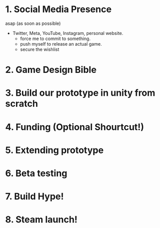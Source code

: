 # 1. Social Media Presence
asap (as soon as possible)
- Twitter, Meta, YouTube, Instagram, personal website.
	- force me to commit to something.
	- push myself to release an actual game.
	- secure the wishlist
# 2. Game Design Bible
# 3. Build our prototype in unity from scratch
# 4. Funding (Optional Shourtcut!)
# 5. Extending prototype
# 6. Beta testing
# 7. Build Hype!
# 8. Steam launch!
